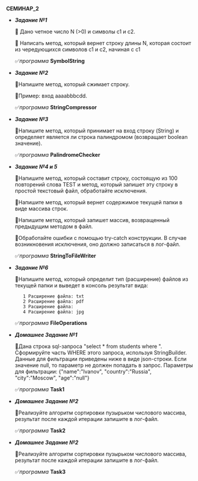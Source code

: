 **СЕМИНАР_2**

* **_Задание №1_**

  📌 Дано четное число N (>0) и символы c1 и c2.

  📌 Написать метод, который вернет строку длины N, которая
  состоит из чередующихся символов c1 и c2, начиная с c1

  ✅*программа* **SymbolString**


* **_Задание №2_**

  📌Напишите метод, который сжимает строку.

  📌Пример: вход aaaabbbcdd.

  ✅*программа* **StringCompressor**


* **_Задание №3_**

  📌Напишите метод, который принимает на вход строку (String) и определяет является ли строка палиндромом (возвращает boolean значение).

  ✅*программа* **PalindromeChecker**


* **_Задание №4 и 5_**

  📌Напишите метод, который составит строку, состоящую из 100 повторений слова TEST и метод, который запишет эту строку в простой текстовый файл, обработайте исключения.

  📌Напишите метод, который вернет содержимое текущей папки в виде массива строк.

  📌Напишите метод, который запишет массив, возвращенный предыдущим методом в файл.

  📌Обработайте ошибки с помощью try-catch конструкции. В случае возникновения исключения, оно должно записаться в лог-файл.

  ✅*программа* **StringToFileWriter**


* **_Задание №6_**

  📌Напишите метод, который определит тип (расширение) файлов из текущей папки и выведет в консоль результат вида:

         1 Расширение файла: txt
         2 Расширение файла: pdf
         3 Расширение файла:
         4 Расширение файла: jpg

  ✅*программа* **FileOperations**


* **_Домашнее Задание №1_**

  📌Дана строка sql-запроса "select * from students where ". Сформируйте часть WHERE этого запроса, используя StringBuilder. Данные для фильтрации приведены ниже в виде json-строки.
  Если значение null, то параметр не должен попадать в запрос.
  Параметры для фильтрации: {"name":"Ivanov", "country":"Russia", "city":"Moscow", "age":"null"}

  ✅*программа* **Task1**


* **_Домашнее Задание №2_**

  📌Реализуйте алгоритм сортировки пузырьком числового массива, результат после каждой итерации запишите в лог-файл.

  ✅*программа* **Task2**


* **_Домашнее Задание №2_**

  📌Реализуйте алгоритм сортировки пузырьком числового массива, результат после каждой итерации запишите в лог-файл.

  ✅*программа* **Task3**